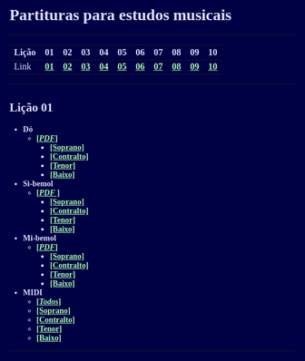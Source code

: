 <style>
@import url('https://fonts.googleapis.com/css2?family=Fondamento&display=swap');
*{
  font-family: Fondamento, cursive;
  background-color: #004;
  color: #ddf;
  }
  
  html, body{
  background-color: #004;
  }
  em{
   color: #afa;
  }
  a {
  color: #afa;
  font-weight: bold;
  }
  
  a:hover{
  color: #faa;
  font-weight: bold;
  }
</style>
<script>
  window.scroll({behavior:"smooth"})
</script>

# Partituras para estudos musicais

---


Lição | 01 | 02 | 03 | 04 | 05 | 06 | 07 | 08 | 09 | 10
------|----|----|----|----|----|----|----|----|----|----
Link | [01](#lição-01) | [02](#lição-02) | [03](#lição-03) | [04](#lição-04) | [05](#lição-05) | [06](#lição-06) | [07](#lição-07) | [08](#lição-08) | [09](#lição-09) | [10](#lição-10) |

---

## Lição 01

  - **Dó**
    - [[_PDF_]](licoes/licao01/Lição_01c-Partitura_e_Partes.pdf)
      - [[Soprano]](licoes/licao01/Lição_01c-Soprano.pdf)
      - [[Contralto]](licoes/licao01/Lição_01c-Contralto.pdf)
      - [[Tenor]](licoes/licao01/Lição_01c-Tenor.pdf)
      - [[Baixo]](licoes/licao01/Lição_01c-Baixo.pdf)
  - **Si-bemol**
    - [[_PDF_ ]](licoes/licao01/Lição_01bb-Partitura_e_Partes.pdf)
      - [[Soprano]](licoes/licao01/Lição_01bb-Soprano.pdf)
      - [[Contralto]](licoes/licao01/Lição_01bb-Contralto.pdf)
      - [[Tenor]](licoes/licao01/Lição_01bb-Tenor.pdf)
      - [[Baixo]](licoes/licao01/Lição_01bb-Baixo.pdf)
  - **Mi-bemol**
    - [[_PDF_]](licoes/licao01/Lição_01eb-Partitura_e_Partes.pdf)
      - [[Soprano]](licoes/licao01/Lição_01eb-Soprano.pdf)
      - [[Contralto]](licoes/licao01/Lição_01eb-Contralto.pdf)
      - [[Tenor]](licoes/licao01/Lição_01eb-Tenor.pdf)
      - [[Baixo]](licoes/licao01/Lição_01eb-Baixo.pdf)
  - **MIDI**
    - [[_Todos_]](licoes/licao01/Lição_01c.mid)
    - [[Soprano]](licoes/licao01/Lição_01c-Soprano.mid)
    - [[Contralto]](licoes/licao01/Lição_01c-Contralto.mid)
    - [[Tenor]](licoes/licao01/Lição_01c-Tenor.mid)
    - [[Baixo]](licoes/licao01/Lição_01c-Baixo.mid)

---








